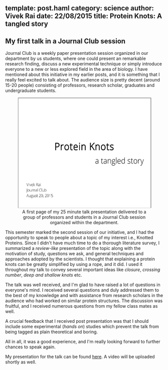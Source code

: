 template: post.haml
category: science
author: Vivek Rai
date: 22/08/2015
title: Protein Knots&colon; A tangled story
---
My first talk in a Journal Club session
---

Journal Club is a weekly paper presentation session organized in our department
by us students, where one could present an remarkable research finding,
discuss a new experimental technique or simply introduce everyone to a new or
less explored field in the area of biology. I have mentioned about this
initiative in my earlier posts, and it is something that I really feel excited
to talk about. The audience size is pretty decent (around 15-20 people)
consisting of professors, research scholar, graduates and undergraduate
students.

<figure style="text-align:center">
<img src="/images/first_page.png"
     title="Cover page of my presentation delivered in a Journal Club session, IIT Kharagpur."
     style="width:auto; height:350px; border:solid 1px #ccc"/>
<figcaption>
    A first page of my 25 minute talk presentation delivered to a group of
professors and students in a Journal Club session organized within the
department.
</figcaption>
</figure>

This semester marked the second session of our initiative, and I had the
opportunity to speak to people about a topic of my interest i.e., Knotted
Proteins. Since I didn't have much time to do a thorough literature survey, I
summarized a *review-like* presentation of the topic along with the motivation
of study, questions we ask, and general techniques and approaches adopted by
the scientists. I thought that explaining a protein knots can be greatly
simplified by using a rope, and it did. I used it throughout my talk to convey
several important ideas like *closure*, *crossing number*, *deep and shallow
knots* etc.

The talk was well received, and I'm glad to have raised a lot of questions in
everyone's mind. I received several questions and duly addressed them to the
best of my knowledge and with assistance from research scholars in the audience
who had worked on similar protein structures. The discussion was fruitful, and
I received numerous questions from my fellow class mates as well.

A crucial feedback that I received post presentation was that I should include
some experimental (*hands on*) studies which prevent the talk from being tagged
as plain theoretical and boring.

All in all, it was a good experience, and I'm really looking forward to further
chances to speak again.

My presentation for the talk can be found
[here](https://github.com/vivekiitkgp/talks/raw/master/journal-club/jc-20-aug.pdf).
A video will be uploaded shortly as well.
